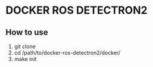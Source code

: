 # DOCKER ROS DETECTRON2
## How to use
1. git clone
2. cd /path/to/docker-ros-detectron2/docker/
3. make init
